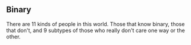 ## Binary
There are 11 kinds of people in this world. Those that know binary, those that don't, and 9 subtypes of those who really don't care one way or the other. 